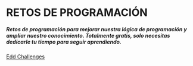 # RETOS DE PROGRAMACIÓN
##### Retos de programación para mejorar nuestra lógica de programación y ampliar nuestro conocimiento. Totalmente gratis, solo necesitas dedicarle tu tiempo para seguir aprendiendo.


[Edd Challenges](https://codewithedd.com)
